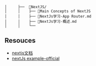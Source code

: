```
│     ├──  📂NextJS/
│     │    ├── 📄Main Concepts of NextJS
│     │    ├── 📄NextJs学习-App Router.md
│     │    ├── 📄NextJs学习-概述.md
│     │    └── 
```

## Resouces

- [nextjs文档](https://nextjs.frontendx.cn/)
- [nextJs example-official](https://github.com/vercel/next.js/tree/canary/examples)

